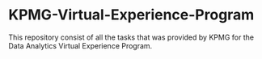 # KPMG-Virtual-Experience-Program
This repository consist of all the tasks that was provided by KPMG for the Data Analytics Virtual Experience Program.
